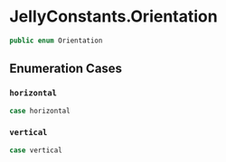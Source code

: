 # JellyConstants.Orientation

``` swift
public enum Orientation 
```

## Enumeration Cases

### `horizontal`

``` swift
case horizontal
```

### `vertical`

``` swift
case vertical
```
